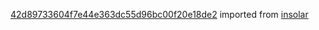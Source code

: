 [42d89733604f7e44e363dc55d96bc00f20e18de2](https://github.com/insolar/insolar/commit/42d89733604f7e44e363dc55d96bc00f20e18de2) imported from [insolar](https://github.com/insolar/insolar)
